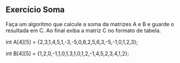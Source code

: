 ## Exercício Soma
Faça um algoritmo que calcule a soma da matrizes A e B e guarde o resultada em C. Ao final exiba a matriz C no formato de tabela.

int A[4][5] = {2,3,1,4,5,1,-3,-5,0,8,2,5,6,3,-5,-1,0,1,2,3};

int B[4][5] = {1,2,0,-1,1,0,1,3,1,0,1,2,-1,4,5,2,3,4,1,2};